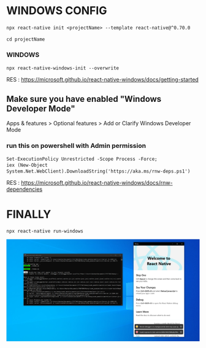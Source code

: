 # WINDOWS CONFIG
```
npx react-native init <projectName> --template react-native@^0.70.0
```
```
cd projectName
```

### WINDOWS
```
npx react-native-windows-init --overwrite
```

RES : https://microsoft.github.io/react-native-windows/docs/getting-started

## Make sure you have enabled "Windows Developer Mode"
Apps & features > Optional features > Add or Clarify Windows Developer Mode

### run this on powershell with Admin permission

```
Set-ExecutionPolicy Unrestricted -Scope Process -Force;
iex (New-Object System.Net.WebClient).DownloadString('https://aka.ms/rnw-deps.ps1')
```

RES : https://microsoft.github.io/react-native-windows/docs/rnw-dependencies

# FINALLY

```
npx react-native run-windows
```

![](/Images/img.png)